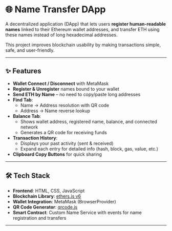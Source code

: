 # 🌐 Name Transfer DApp

A decentralized application (DApp) that lets users **register human-readable names** linked to their Ethereum wallet addresses, and transfer ETH using these names instead of long hexadecimal addresses.  

This project improves blockchain usability by making transactions simple, safe, and user-friendly.  

---

## ✨ Features
- **Wallet Connect / Disconnect** with MetaMask  
- **Register & Unregister** names bound to your wallet  
- **Send ETH by Name** – no need to copy/paste long addresses  
- **Find Tab**:  
  - Name → Address resolution with QR code  
  - Address → Name reverse lookup  
- **Balance Tab**:  
  - Shows wallet address, registered name, balance, and connected network  
  - Generates a QR code for receiving funds  
- **Transaction History**:  
  - Displays your past activity (sent & received)  
  - Expand each entry for detailed info (hash, block, gas, value, etc.)  
- **Clipboard Copy Buttons** for quick sharing  

---

## 🛠️ Tech Stack
- **Frontend**: HTML, CSS, JavaScript  
- **Blockchain Library**: [ethers.js v6](https://docs.ethers.org/)  
- **Wallet Integration**: MetaMask (BrowserProvider)  
- **QR Code Generator**: [qrcode.js](https://github.com/soldair/node-qrcode)  
- **Smart Contract**: Custom Name Service with events for name registration and transfers  

---


